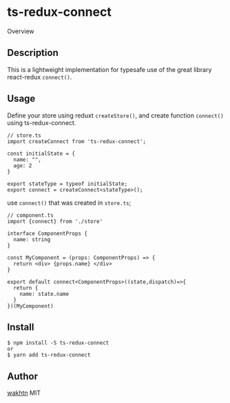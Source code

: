 ts-redux-connect
====

Overview

## Description
This is a lightweight implementation for typesafe use of the great library react-redux `connect()`. 

## Usage

Define your store using reduxt `createStore()`, and create function `connect()` using ts-redux-connect.
```
// store.ts
import createConnect from 'ts-redux-connect';

const initialState = {
  name: "",
  age: 2
}

export stateType = typeof initialState;
export connect = createConnect<stateType>();

```
use `connect()` that was created in `store.ts`;

```
// component.ts
import {connect} from './store'

interface ComponentProps {
  name: string
}

const MyComponent = (props: ComponentProps) => {
  return <div> {props.name} </div>
}

export default connect<ComponentProps>((state,dispatch)=>{
  return {
    name: state.name
  }
})(MyComponent)

```

## Install
```
$ npm install -S ts-redux-connect
or
$ yarn add ts-redux-connect
```

## Author

[wakhtn](https://github.com/wakhtn)
MIT